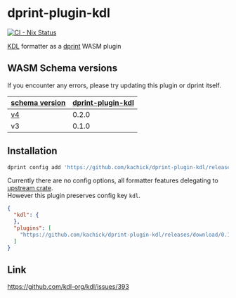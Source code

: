 # dprint-plugin-kdl

[![CI - Nix Status](https://github.com/kachick/dprint-plugin-kdl/actions/workflows/nix.yml/badge.svg?branch=main)](https://github.com/kachick/dprint-plugin-kdl/actions/workflows/nix.yml?query=branch%3Amain+)

[KDL](https://github.com/kdl-org/kdl) formatter as a [dprint](https://github.com/dprint/dprint) WASM plugin

## WASM Schema versions

If you encounter any errors, please try updating this plugin or dprint itself.

| [schema version](https://github.com/dprint/dprint/blob/main/docs/wasm-plugin-development.md) | [dprint-plugin-kdl](https://github.com/kachick/dprint-plugin-kdl/releases) |
| -------------------------------------------------------------------------------------------- | -------------------------------------------------------------------------- |
| [v4](https://github.com/dprint/dprint/pull/858)                                              | 0.2.0                                                                      |
| v3                                                                                           | 0.1.0                                                                      |

## Installation

```bash
dprint config add 'https://github.com/kachick/dprint-plugin-kdl/releases/download/0.1.0/plugin.wasm'
```

Currently there are no config options, all formatter features delegating to [upstream crate](https://github.com/kdl-org/kdl-rs).\
However this plugin preserves config key `kdl`.

```json
{
  "kdl": {
  },
  "plugins": [
    "https://github.com/kachick/dprint-plugin-kdl/releases/download/0.1.0/plugin.wasm"
  ]
}
```

## Link

<https://github.com/kdl-org/kdl/issues/393>

